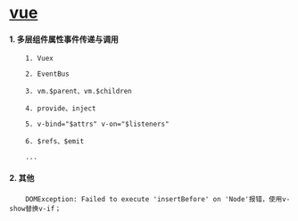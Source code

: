 # [vue](https://cn.vuejs.org/)

#### 1. 多层组件属性事件传递与调用

```
    1. Vuex

    2. EventBus

    3. vm.$parent、vm.$children

    4. provide、inject
    
    5. v-bind="$attrs" v-on="$listeners"

    6. $refs、$emit

    ...

```

#### 2. 其他

```
    DOMException: Failed to execute 'insertBefore' on 'Node'报错，使用v-show替换v-if；

```